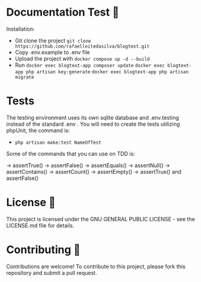 <h1>Documentation Test 📝 </h1>

Installation:

-    Git clone the project `git clone https://github.com/rafaelleitedasilva/blogtext.git`
-    Copy .env.example to .env file
-    Upload the project with `docker compose up -d --build`
-    Run `docker exec blogtext-app composer update`
     `docker exec blogtext-app php artisan key:generate`
     `docker exec blogtext-app php artisan migrate`

<h1> Tests </h1>
The testing environment uses its own sqlite database and .env.testing instead of the standard .env . You will need to create the tests utilizing phpUnit, the command is:

-    `php artisan make:test NameOfTest`

Some of the commands that you can use on TDD is:

-> assertTrue()
-> assertFalse()
-> assertEquals()
-> assertNull()
-> assertContains()
-> assertCount()
-> assertEmpty()
-> assertTrue() and assertFalse()

<h1>License 📄</h1>
This project is licensed under the GNU GENERAL PUBLIC LICENSE - see the LICENSE.md file for details.

<h1>Contributing 🤝</h1>
Contributions are welcome!
To contribute to this project, please fork this repository and submit a pull request.
